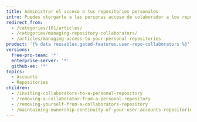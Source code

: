 ```yaml
---
title: Administrar el acceso a tus repositorios personales
intro: Puedes otorgarle a las personas acceso de colaborador a los repositorios que sean propiedad de tu cuenta personal.
redirect_from:
  - /categories/101/articles/
  - /categories/managing-repository-collaborators/
  - /articles/managing-access-to-your-personal-repositories
product: '{% data reusables.gated-features.user-repo-collaborators %}'
versions:
  free-pro-team: '*'
  enterprise-server: '*'
  github-ae: '*'
topics:
  - Accounts
  - Repositories
children:
  - /inviting-collaborators-to-a-personal-repository
  - /removing-a-collaborator-from-a-personal-repository
  - /removing-yourself-from-a-collaborators-repository
  - /maintaining-ownership-continuity-of-your-user-accounts-repositories
---
```



